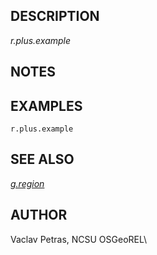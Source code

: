 ## DESCRIPTION

*r.plus.example*

## NOTES

## EXAMPLES

```
r.plus.example
```

## SEE ALSO

*[g.region](g.region.html)*

## AUTHOR

Vaclav Petras, NCSU OSGeoREL\
